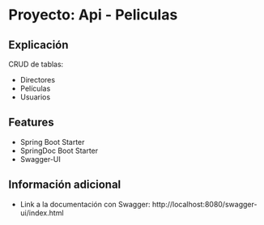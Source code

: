 # Proyecto: Api - Peliculas

## Explicación
CRUD de tablas:
*    Directores
*    Películas
*    Usuarios

## Features
* Spring Boot Starter
* SpringDoc Boot Starter
* Swagger-UI

## Información adicional
* Link a la documentación con Swagger: http://localhost:8080/swagger-ui/index.html
